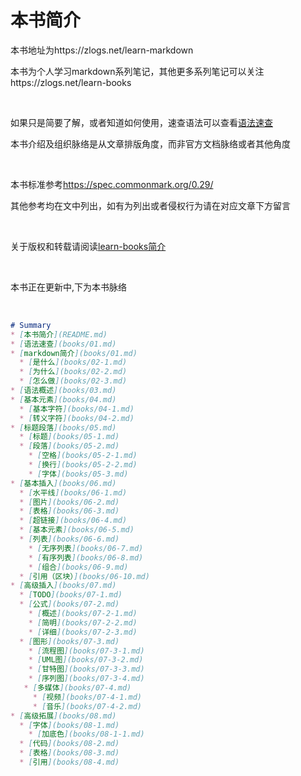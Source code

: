 # 本书简介

本书地址为https://zlogs.net/learn-markdown

本书为个人学习markdown系列笔记，其他更多系列笔记可以关注https://zlogs.net/learn-books

<br />

如果只是简要了解，或者知道如何使用，速查语法可以查看[语法速查](books/01.md)

本书介绍及组织脉络是从文章排版角度，而非官方文档脉络或者其他角度

<br />

本书标准参考<https://spec.commonmark.org/0.29/>

其他参考均在文中列出，如有为列出或者侵权行为请在对应文章下方留言

<br />

关于版权和转载请阅读[learn-books简介](https://zlogs.net/learn-books/)

<br />

本书正在更新中,下为本书脉络

<br />

```markdown
# Summary
* [本书简介](README.md)
* [语法速查](books/01.md)
* [markdown简介](books/01.md)
  * [是什么](books/02-1.md)
  * [为什么](books/02-2.md)
  * [怎么做](books/02-3.md)
* [语法概述](books/03.md)
* [基本元素](books/04.md)
  * [基本字符](books/04-1.md)
  * [转义字符](books/04-2.md)
* [标题段落](books/05.md)
  * [标题](books/05-1.md)
  * [段落](books/05-2.md)
    * [空格](books/05-2-1.md)
    * [换行](books/05-2-2.md)
    * [字体](books/05-3.md)
* [基本插入](books/06.md)
  * [水平线](books/06-1.md)
  * [图片](books/06-2.md)
  * [表格](books/06-3.md)
  * [超链接](books/06-4.md)
  * [基本元素](books/06-5.md)
  * [列表](books/06-6.md)
    * [无序列表](books/06-7.md)
    * [有序列表](books/06-8.md)
    * [组合](books/06-9.md)
  * [引用（区块）](books/06-10.md)
* [高级插入](books/07.md)
  * [TODO](books/07-1.md)
  * [公式](books/07-2.md)
    * [概述](books/07-2-1.md)
    * [简明](books/07-2-2.md)
    * [详细](books/07-2-3.md)
  * [图形](books/07-3.md)
    * [流程图](books/07-3-1.md)
    * [UML图](books/07-3-2.md)
    * [甘特图](books/07-3-3.md)
    * [序列图](books/07-3-4.md)
   * [多媒体](books/07-4.md)
     * [视频](books/07-4-1.md)
     * [音乐](books/07-4-2.md)
* [高级拓展](books/08.md)
  * [字体](books/08-1.md)
    * [加底色](books/08-1-1.md)
  * [代码](books/08-2.md)
  * [表格](books/08-3.md)
  * [引用](books/08-4.md)
```

